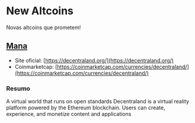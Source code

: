 # New Altcoins

Novas altcoins que prometem!


## [Mana](https://decentraland.org/)

- Site oficial: [https://decentraland.org/](https://decentraland.org/)
- Coinmarketcap: [https://coinmarketcap.com/currencies/decentraland/](https://coinmarketcap.com/currencies/decentraland/)

### Resumo

A virtual world that runs on open standards
Decentraland is a virtual reality platform powered by the Ethereum blockchain. Users can create, experience, and monetize content and applications
